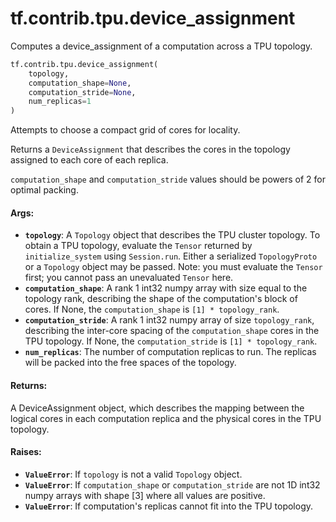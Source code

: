 <div itemscope itemtype="http://developers.google.com/ReferenceObject">
<meta itemprop="name" content="tf.contrib.tpu.device_assignment" />
<meta itemprop="path" content="Stable" />
</div>

# tf.contrib.tpu.device_assignment

Computes a device_assignment of a computation across a TPU topology.

``` python
tf.contrib.tpu.device_assignment(
    topology,
    computation_shape=None,
    computation_stride=None,
    num_replicas=1
)
```

<!-- Placeholder for "Used in" -->

Attempts to choose a compact grid of cores for locality.

Returns a `DeviceAssignment` that describes the cores in the topology assigned
to each core of each replica.

`computation_shape` and `computation_stride` values should be powers of 2 for
optimal packing.

#### Args:


* <b>`topology`</b>: A `Topology` object that describes the TPU cluster topology.
  To obtain a TPU topology, evaluate the `Tensor` returned by
  `initialize_system` using `Session.run`. Either a serialized
  `TopologyProto` or a `Topology` object may be passed. Note: you must
  evaluate the `Tensor` first; you cannot pass an unevaluated `Tensor` here.
* <b>`computation_shape`</b>: A rank 1 int32 numpy array with size equal to the
  topology rank, describing the shape of the computation's block of cores.
  If None, the `computation_shape` is `[1] * topology_rank`.
* <b>`computation_stride`</b>: A rank 1 int32 numpy array of size `topology_rank`,
  describing the inter-core spacing of the `computation_shape` cores in the
  TPU topology. If None, the `computation_stride` is `[1] * topology_rank`.
* <b>`num_replicas`</b>: The number of computation replicas to run. The replicas will
  be packed into the free spaces of the topology.


#### Returns:

A DeviceAssignment object, which describes the mapping between the logical
cores in each computation replica and the physical cores in the TPU
topology.



#### Raises:


* <b>`ValueError`</b>: If `topology` is not a valid `Topology` object.
* <b>`ValueError`</b>: If `computation_shape` or `computation_stride` are not 1D int32
  numpy arrays with shape [3] where all values are positive.
* <b>`ValueError`</b>: If computation's replicas cannot fit into the TPU topology.
